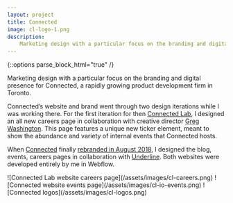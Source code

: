 ```yaml
---
layout: project
title: Connected
image: cl-logo-1.png
description:
    Marketing design with a particular focus on the branding and digital presence for Connected, a rapidly growing product development firm in Toronto.
---
```


{::options parse_block_html="true" /}

<div class="flex-wrapper post m-col">
<div class="flex-column _50 m-margin">
Marketing design with a particular focus on the branding and digital presence for Connected, a rapidly growing product development firm in Toronto.

Connected’s website and brand went through two design iterations while I was working there. For the first iteration for then [Connected Lab](http://cl-staging.webflow.io/), I designed an all new careers page in collaboration with creative director [Greg Washington](http://www.gregwashington.ca/). This page features a unique new ticker element, meant to show the abundance and variety of internal events that Connected hosts.

When [Connected](https://www.connected.io/) finally [rebranded in August 2018](http://underlinestudio.com/connected/), I designed the blog, events, careers pages in collaboration with [Underline](http://underlinestudio.com/). Both websites were developed entirely by me in Webflow.
</div>
<div class="flex-column _50 m-margin">
![Connected Lab website careers page](/assets/images/cl-careers.png)
![Connected website events page](/assets/images/cl-io-events.png)
![Connected logos](/assets/images/cl-logos.png)
</div>
</div>